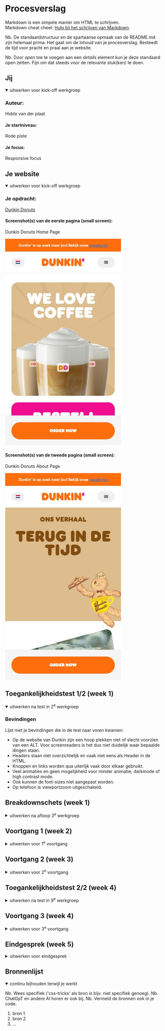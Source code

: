 # Procesverslag

Markdown is een simpele manier om HTML te schrijven.  
Markdown cheat cheet: [Hulp bij het schrijven van Markdown](https://github.com/adam-p/markdown-here/wiki/Markdown-Cheatsheet).

Nb. De standaardstructuur en de spartaanse opmaak van de README.md zijn helemaal prima. Het gaat om de inhoud van je procesverslag. Besteedt de tijd voor pracht en praal aan je website.

Nb. Door _open_ toe te voegen aan een _details_ element kun je deze standaard open zetten. Fijn om dat steeds voor de relevante stuk(ken) te doen.

## Jij

<details open>
  <summary>uitwerken voor kick-off werkgroep</summary>

### Auteur:

Hidde van der plaat

#### Je startniveau:

Rode piste

#### Je focus:

Responsive focus

</details>

## Je website

<details open>
  <summary>uitwerken voor kick-off werkgroep</summary>

### Je opdracht:

[Dunkin Donuts](https://www.dunkin.nl/)

#### Screenshot(s) van de eerste pagina (small screen):

Dunkin Donuts Home Page

 <img src="readme-images/Screenshot1.jpg" width="375px" alt="Dunkin Donuts homepage">

#### Screenshot(s) van de tweede pagina (small screen):

Dunkin Donuts About Page

 <img src="readme-images/Screenshot2.jpg" width="375px" alt="Dunkin Donuts About Page">

</details>

## Toegankelijkheidstest 1/2 (week 1)

<details open>
  <summary>uitwerken na test in 2<sup>e</sup> werkgroep</summary>

### Bevindingen

Lijst met je bevindingen die in de test naar voren kwamen:

- Op de website van Dunkin zijn een hoop plekken niet of slecht voorzien van een ALT. Voor screenreaders is het dus niet duidelijk waar bepaalde dingen staan.
- Headers staan niet overzichtelijk en vaak niet eens als Header in de HTML.
- Knoppen en links worden qua uiterlijk vaak door elkaar gebruikt.
- Veel animaties en geen mogelijkheid voor minder animatie, darkmode of high contrast mode.
- Ook kunnen de font-sizes niet aangepast worden.
- Op telefoon is viewportzoom uitgeschakeld.
</details>

## Breakdownschets (week 1)

<details>
  <summary>uitwerken na afloop 3<sup>e</sup> werkgroep</summary>
  
### de hele pagina:
Breakdownschets Home

  <img src="readme-images/Home.png" width="375px" alt="Breakdownschets Home">

Breakdownschets About

  <img src="readme-images/About.png" width="375px" alt="Breakdownschets About">

### dynamisch deel (bijv menu):

### wellicht nog een dynamisch deel (bijv filter):

</details>

## Voortgang 1 (week 2)

<details>
  <summary>uitwerken voor 1<sup>e</sup> voortgang</summary>

### Stand van zaken

hier dit ging goed & dit was lastig (neem ook screenshots op van delen van je website en code)

### Agenda voor meeting

samen met je groepje opstellen

| Hidde                          | Karenza            | student 3    | student 4        |
| ------------------------------ | ------------------ | ------------ | ---------------- |
| Span en gradient voor knopjes? | en dit             | en ik dit    | en dan ik dat    |
| Vh of breakpoints voor resp.?  | dit als er tijd is | nog een punt | dit wil ik zeker |
| Top nav mogelijk in flex?      | ...                | ...          | ...              |

### Verslag van meeting

hier na afloop snel de uitkomsten van de meeting vastleggen

- Span en gradient is goed
- vh of clamp() breakpoints kan een goede manier zijn
- grid goed gedaan. alleen zijdes met padding doen.
- ...

</details>

## Voortgang 2 (week 3)

<details>
  <summary>uitwerken voor 2<sup>e</sup> voortgang</summary>

### Stand van zaken

hier dit ging goed & dit was lastig (neem ook screenshots op van delen van je website en code)

### Agenda voor meeting

samen met je groepje opstellen

| Hidde                   | Zineb                    | Caynalin                     | Danisha              |
| ----------------------- | ------------------------ | ---------------------------- | -------------------- |
| @media voor resp. font? | css class voor pag. ?    | Waar bg paatsen?             | Hoe bg toepassen?    |
| Main indeling ?         | Veel code voor section ? | Meer h2 elem. ?              | Resize zonder verv.? |
| Resp. Grid-templ.?      | h1 niet boven grid ?     | Hoe weet scr welke h2 bij p? |                      |
| Percentages voor size ? | Hoe grid resp. ?         | Correct span,img in h2?      |                      |
|                         | div, sect. voor box ?    | Secie 3 iconen toep. ?       |                      |
|                         |                          | b,br gebruik ?               |                      |
|                         |                          | Sectie 4 goed? img,h2,h3 etc |                      |

### Verslag van meeting

hier na afloop snel de uitkomsten van de meeting vastleggen

- komt door vw in grid-template
- kijk naar grid-column en grid-row
-
- ...

</details>

## Toegankelijkheidstest 2/2 (week 4)

<details>
  <summary>uitwerken na test in 9<sup>e</sup> werkgroep</summary>

### Bevindingen

Lijst met je bevindingen die in de test naar voren kwamen (geef ook aan wat er verbeterd is):

</details>

## Voortgang 3 (week 4)

<details>
  <summary>uitwerken voor 3<sup>e</sup> voortgang</summary>

### Stand van zaken

hier dit ging goed & dit was lastig (neem ook screenshots op van delen van je website en code)

### Agenda voor meeting

samen met je groepje opstellen

| student 1      | student 2          | student 3    | student 4        |
| -------------- | ------------------ | ------------ | ---------------- |
| dit bespreken  | en dit             | en ik dit    | en dan ik dat    |
| en dat ook nog | dit als er tijd is | nog een punt | dit wil ik zeker |
| ...            | ...                | ...          | ...              |

### Verslag van meeting

hier na afloop snel de uitkomsten van de meeting vastleggen

- punt 1
- punt 2
- nog een punt
- ...

</details>

## Eindgesprek (week 5)

<details>
  <summary>uitwerken voor eindgesprek</summary>

### Je uitkomst - karakteristiek screenshots:

  <img src="readme-images/dummy-plaatje.jpg" width="375px" alt="uitomst opdracht 1">

### Dit ging goed/Heb ik geleerd:

Korte omschrijving met plaatjes

  <img src="readme-images/dummy-plaatje.jpg" width="375px" alt="top">

### Dit was lastig/Is niet gelukt:

Korte omschrijving met plaatjes

  <img src="readme-images/dummy-plaatje.jpg" width="375px" alt="bummer">
</details>

## Bronnenlijst

<details open>
  <summary>continu bijhouden terwijl je werkt</summary>

Nb. Wees specifiek ('css-tricks' als bron is bijv. niet specifiek genoeg).
Nb. ChatGpT en andere AI horen er ook bij.
Nb. Vermeld de bronnen ook in je code.

1. bron 1
2. bron 2
3. ...

</details>
